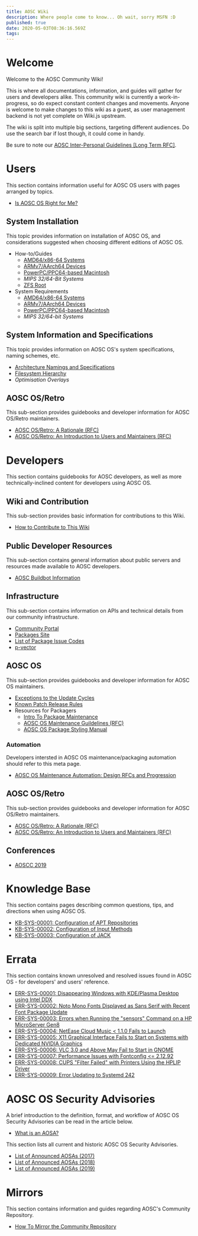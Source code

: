 ```yaml
---
title: AOSC Wiki
description: Where people come to know... Oh wait, sorry MSFN :D
published: true
date: 2020-05-03T08:36:16.569Z
tags: 
---
```


# Welcome

Welcome to the AOSC Community Wiki!

This is where all documentations, information, and guides will gather for users and developers alike. This community wiki is currently a work-in-progress, so do expect constant content changes and movements. Anyone is welcome to make changes to this wiki as a guest, as user management backend is not yet complete on Wiki.js upstream.

The wiki is split into multiple big sections, targeting different audiences. Do use the search bar if lost though, it could come in handy.

Be sure to note our [AOSC Inter-Personal Guidelines \[Long Term RFC\]](community-guidelines).

# Users

This section contains information useful for AOSC OS users with pages arranged by topics.

- [Is AOSC OS Right for Me?](/users/information/is-aosc-os-right-for-me)

## System Installation

This topic provides information on installation of AOSC OS, and considerations suggested when choosing different editions of AOSC OS.

- How-to/Guides
	- [AMD64/x86-64 Systems](installation-amd64)
	- [ARMv7/AArch64 Devices](/users/installation/arm)
	- [PowerPC/PPC64-based Macintosh](/users/installation/powermac)
	- *MIPS 32/64-Bit Systems*
	- [ZFS Root](/users/installation/zfs-root)
- System Requirements
	- [AMD64/x86-64 Systems](/users/installation/amd64-notes-sysreq)
	- [ARMv7/AArch64 Devices](/users/installation/arm-notes-sysreq)
	- [PowerPC/PPC64-based Macintosh](/users/installation/powermac-notes-sysreq)
	- *MIPS 32/64-bit Systems*

## System Information and Specifications

This topic provides information on AOSC OS's system specifications, naming schemes, etc.

- [Architecture Namings and Specifications](/users/information/arch-specs)
- [Filesystem Hierarchy](/users/information/fs-hierarchy)
- *Optimisation Overlays*

## AOSC OS/Retro

This sub-section provides guidebooks and developer information for AOSC OS/Retro maintainers.

- [AOSC OS/Retro: A Rationale (RFC)](/developers/retro/aosc-os-retro-rationale)
- [AOSC OS/Retro: An Introduction to Users and Maintainers (RFC)](/developers/retro/aosc-os-retro-intro)

# Developers

This section contains guidebooks for AOSC developers, as well as more technically-inclined content for developers using AOSC OS.

## Wiki and Contribution

This sub-section provides basic information for contributions to this Wiki.

- [How to Contribute to This Wiki](developers/how-to-contribute-md)

## Public Developer Resources

This sub-section contains general information about public servers and resources made available to AOSC developers.

- [AOSC Buildbot Information](developers/buildbots)

## Infrastructure

This sub-section contains information on APIs and technical details from our community infrastructure.

- [Community Portal](developers/community-portal)
- [Packages Site](developers/packages-site)
- [List of Package Issue Codes](/developers/list-of-package-issue-codes)
- [p-vector](/developers/p-vector)

## AOSC OS

This sub-section provides guidebooks and developer information for AOSC OS maintainers.

- [Exceptions to the Update Cycles](/developers/aosc-os/cycle-exceptions)
- [Known Patch Release Rules](/developers/aosc-os/known-patch-release-rules)
- Resources for Packagers
	- [Intro To Package Maintenance](/developers/intro-to-package-maintenance)
	- [AOSC OS Maintenance Guildelines (RFC)](/developers/aosc-os-maintenance-guidelines)
	- [AOSC OS Package Styling Manual](/developers/aosc-os-package-styling-manual)
  
### Automation

Developers intersted in AOSC OS maintenance/packaging automation should refer to this meta page.

- [AOSC OS Maintenance Automation: Design RFCs and Progression](/developers/automation/aosc-os-maintenance-automation-design-rfcs-and-progression)

## AOSC OS/Retro

This sub-section provides guidebooks and developer information for AOSC OS/Retro maintainers.

- [AOSC OS/Retro: A Rationale (RFC)](/developers/retro/aosc-os-retro-rationale)
- [AOSC OS/Retro: An Introduction to Users and Maintainers (RFC)](/developers/retro/aosc-os-retro-intro)

## Conferences

- [AOSCC 2019](/aoscc/2019/info)

# Knowledge Base

This section contains pages describing common questions, tips, and directions when using AOSC OS.

- [KB-SYS-00001: Configuration of APT Repositories](/kbs/sys/00001-apt-gen-list)
- [KB-SYS-00002: Configuration of Input Methods](/kbs/sys/00002-imchooser)
- [KB-SYS-00003: Configuration of JACK](/kbs/sys/00003-jack-configuration)

# Errata

This section contains known unresolved and resolved issues found in AOSC OS - for developers' and users' reference.

- [ERR-SYS-00001: Disappearing Windows with KDE/Plasma Desktop using Intel DDX](/err/x11/00001-kde-window-intel-ddx)
- [ERR-SYS-00002: Noto Mono Fonts Displayed as Sans Serif with Recent Font Package Update](/err/x11/00002-noto-mono-font-name-change)
- [ERR-SYS-00003: Errors when Running the "sensors" Command on a HP MicroServer Gen8](/err/x11/00003-sensors-dmesg-error-microserver-gen8)
- [ERR-SYS-00004: NetEase Cloud Music < 1.1.0 Fails to Launch](/err/x11/00004-netease-cloud-music-sandbox-error)
- [ERR-SYS-00005: X11 Graphical Interface Fails to Start on Systems with Dedicated NVIDIA Graphics](/err/x11/00005-nvidia-x-failure-without-nouveau-blacklist)
- [ERR-SYS-00006: VLC 3.0 and Above May Fail to Start in GNOME](/err/x11/00006-vlc-fails-to-launch-in-gnome)
- [ERR-SYS-00007: Performance Issues with Fontconfig <= 2.12.92](/err/x11/00007-fc-cache-performance-issues)
- [ERR-SYS-00008: CUPS "Filter Failed" with Printers Using the HPLIP Driver](/err/x11/00008-hplip-proprietary-plugins-version-mismatch)
- [ERR-SYS-00009: Error Updating to Systemd 242](/err/systemd/00009-error-updating-to-systemd-242)

# AOSC OS Security Advisories

A brief introduction to the definition, format, and workflow of AOSC OS Security Advisories can be read in the article below.

- [What is an AOSA?](/aosa/what-is-an-aosa)

This section lists all current and historic AOSC OS Security Advisories.

- [List of Announced AOSAs (2017)](/aosa/archive/2017)
- [List of Announced AOSAs (2018)](/aosa/archive/2018)
- [List of Announced AOSAs (2019)](/aosa/archive/2019)

# Mirrors

This section contains information and guides regarding AOSC's Community Repository.

- [How To Mirror the Community Repository](/mirrors/how-to)
